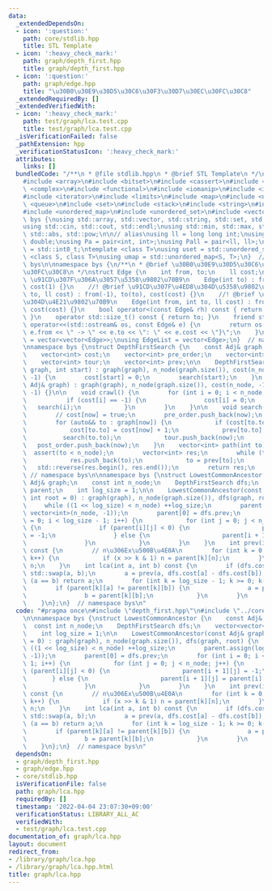 ```yaml
---
data:
  _extendedDependsOn:
  - icon: ':question:'
    path: core/stdlib.hpp
    title: STL Template
  - icon: ':heavy_check_mark:'
    path: graph/depth_first.hpp
    title: graph/depth_first.hpp
  - icon: ':question:'
    path: graph/edge.hpp
    title: "\u30B0\u30E9\u30D5\u30C6\u30F3\u30D7\u30EC\u30FC\u30C8"
  _extendedRequiredBy: []
  _extendedVerifiedWith:
  - icon: ':heavy_check_mark:'
    path: test/graph/lca.test.cpp
    title: test/graph/lca.test.cpp
  _isVerificationFailed: false
  _pathExtension: hpp
  _verificationStatusIcon: ':heavy_check_mark:'
  attributes:
    links: []
  bundledCode: "/**\n * @file stdlib.hpp\n * @brief STL Template\n */\n#include <algorithm>\n\
    #include <array>\n#include <bitset>\n#include <cassert>\n#include <cmath>\n#include\
    \ <complex>\n#include <functional>\n#include <iomanip>\n#include <iostream>\n\
    #include <iterator>\n#include <limits>\n#include <map>\n#include <numeric>\n#include\
    \ <queue>\n#include <set>\n#include <stack>\n#include <string>\n#include <type_traits>\n\
    #include <unordered_map>\n#include <unordered_set>\n#include <vector>\n\nnamespace\
    \ bys {\nusing std::array, std::vector, std::string, std::set, std::map, std::pair;\n\
    using std::cin, std::cout, std::endl;\nusing std::min, std::max, std::sort, std::reverse,\
    \ std::abs, std::pow;\n\n// alias\nusing ll = long long int;\nusing ld = long\
    \ double;\nusing Pa = pair<int, int>;\nusing Pall = pair<ll, ll>;\nusing ibool\
    \ = std::int8_t;\ntemplate <class T>\nusing uset = std::unordered_set<T>;\ntemplate\
    \ <class S, class T>\nusing umap = std::unordered_map<S, T>;\n}  // namespace\
    \ bys\n\nnamespace bys {\n/**\n * @brief \u30B0\u30E9\u30D5\u30C6\u30F3\u30D7\u30EC\
    \u30FC\u30C8\n */\nstruct Edge {\n    int from, to;\n    ll cost;\n\n    //! @brief\
    \ \u91CD\u307F\u306A\u3057\u5358\u9802\u70B9\n    Edge(int to) : from(-1), to(to),\
    \ cost(1) {}\n    //! @brief \u91CD\u307F\u4ED8\u304D\u5358\u9802\u70B9\n    Edge(int\
    \ to, ll cost) : from(-1), to(to), cost(cost) {}\n    //! @brief \u91CD\u307F\u4ED8\
    \u304D\u4E21\u9802\u70B9\n    Edge(int from, int to, ll cost) : from(from), to(to),\
    \ cost(cost) {}\n    bool operator<(const Edge& rh) const { return cost < rh.cost;\
    \ }\n    operator std::size_t() const { return to; }\n    friend std::ostream&\
    \ operator<<(std::ostream& os, const Edge& e) {\n        return os << \"{\" <<\
    \ e.from << \" -> \" << e.to << \": \" << e.cost << \"}\";\n    }\n};\nusing Adj\
    \ = vector<vector<Edge>>;\nusing EdgeList = vector<Edge>;\n}  // namespace bys\n\
    \nnamespace bys {\nstruct DepthFirstSearch {\n    const Adj& graph;\n    int n_node;\n\
    \    vector<int> cost;\n    vector<int> pre_order;\n    vector<int> post_order;\n\
    \    vector<int> tour;\n    vector<int> prev;\n\n    DepthFirstSearch(const Adj&\
    \ graph, int start) : graph(graph), n_node(graph.size()), cost(n_node, -1), prev(n_node,\
    \ -1) {\n        cost[start] = 0;\n        search(start);\n    }\n    DepthFirstSearch(const\
    \ Adj& graph) : graph(graph), n_node(graph.size()), cost(n_node, -1), prev(n_node,\
    \ -1) {}\n\n    void crawl() {\n        for (int i = 0; i < n_node; ++i) {\n \
    \           if (cost[i] == -1) {\n                cost[i] = 0;\n             \
    \   search(i);\n            }\n        }\n    }\n\n    void search(int now) {\n\
    \        // cost[now] = true;\n        pre_order.push_back(now);\n        tour.push_back(now);\n\
    \        for (auto&& to : graph[now]) {\n            if (cost[to.to] != -1) continue;\n\
    \            cost[to.to] = cost[now] + 1;\n            prev[to.to] = now;\n  \
    \          search(to.to);\n            tour.push_back(now);\n        }\n     \
    \   post_order.push_back(now);\n    }\n    vector<int> path(int to) {\n      \
    \  assert(to < n_node);\n        vector<int> res;\n        while (to != -1) {\n\
    \            res.push_back(to);\n            to = prev[to];\n        }\n     \
    \   std::reverse(res.begin(), res.end());\n        return res;\n    }\n};\n} \
    \ // namespace bys\n\nnamespace bys {\nstruct LowestCommonAncestor {\n    const\
    \ Adj& graph;\n    const int n_node;\n    DepthFirstSearch dfs;\n    vector<vector<int>>\
    \ parent;\n    int log_size = 1;\n\n    LowestCommonAncestor(const Adj& graph,\
    \ int root = 0) : graph(graph), n_node(graph.size()), dfs(graph, root) {\n   \
    \     while ((1 << log_size) < n_node) ++log_size;\n        parent.assign(log_size,\
    \ vector<int>(n_node, -1));\n        parent[0] = dfs.prev;\n        for (int i\
    \ = 0; i < log_size - 1; i++) {\n            for (int j = 0; j < n_node; j++)\
    \ {\n                if (parent[i][j] < 0) {\n                    parent[i + 1][j]\
    \ = -1;\n                } else {\n                    parent[i + 1][j] = parent[i][parent[i][j]];\n\
    \                }\n            }\n        }\n    }\n    int prev(int n, int x)\
    \ const {\n        // n\u306Ex\u500B\u4E0A\n        for (int k = 0; k < log_size;\
    \ k++) {\n            if (x >> k & 1) n = parent[k][n];\n        }\n        return\
    \ n;\n    }\n    int lca(int a, int b) const {\n        if (dfs.cost[a] < dfs.cost[b])\
    \ std::swap(a, b);\n        a = prev(a, dfs.cost[a] - dfs.cost[b]);\n        if\
    \ (a == b) return a;\n        for (int k = log_size - 1; k >= 0; k--) {\n    \
    \        if (parent[k][a] != parent[k][b]) {\n                a = parent[k][a];\n\
    \                b = parent[k][b];\n            }\n        }\n        return parent[0][a];\n\
    \    }\n};\n}  // namespace bys\n"
  code: "#pragma once\n#include \"depth_first.hpp\"\n#include \"../core/stdlib.hpp\"\
    \n\nnamespace bys {\nstruct LowestCommonAncestor {\n    const Adj& graph;\n  \
    \  const int n_node;\n    DepthFirstSearch dfs;\n    vector<vector<int>> parent;\n\
    \    int log_size = 1;\n\n    LowestCommonAncestor(const Adj& graph, int root\
    \ = 0) : graph(graph), n_node(graph.size()), dfs(graph, root) {\n        while\
    \ ((1 << log_size) < n_node) ++log_size;\n        parent.assign(log_size, vector<int>(n_node,\
    \ -1));\n        parent[0] = dfs.prev;\n        for (int i = 0; i < log_size -\
    \ 1; i++) {\n            for (int j = 0; j < n_node; j++) {\n                if\
    \ (parent[i][j] < 0) {\n                    parent[i + 1][j] = -1;\n         \
    \       } else {\n                    parent[i + 1][j] = parent[i][parent[i][j]];\n\
    \                }\n            }\n        }\n    }\n    int prev(int n, int x)\
    \ const {\n        // n\u306Ex\u500B\u4E0A\n        for (int k = 0; k < log_size;\
    \ k++) {\n            if (x >> k & 1) n = parent[k][n];\n        }\n        return\
    \ n;\n    }\n    int lca(int a, int b) const {\n        if (dfs.cost[a] < dfs.cost[b])\
    \ std::swap(a, b);\n        a = prev(a, dfs.cost[a] - dfs.cost[b]);\n        if\
    \ (a == b) return a;\n        for (int k = log_size - 1; k >= 0; k--) {\n    \
    \        if (parent[k][a] != parent[k][b]) {\n                a = parent[k][a];\n\
    \                b = parent[k][b];\n            }\n        }\n        return parent[0][a];\n\
    \    }\n};\n}  // namespace bys\n"
  dependsOn:
  - graph/depth_first.hpp
  - graph/edge.hpp
  - core/stdlib.hpp
  isVerificationFile: false
  path: graph/lca.hpp
  requiredBy: []
  timestamp: '2022-04-04 23:07:30+09:00'
  verificationStatus: LIBRARY_ALL_AC
  verifiedWith:
  - test/graph/lca.test.cpp
documentation_of: graph/lca.hpp
layout: document
redirect_from:
- /library/graph/lca.hpp
- /library/graph/lca.hpp.html
title: graph/lca.hpp
---
```

